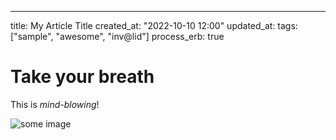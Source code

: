 ---
title: My Article Title
created_at: "2022-10-10 12:00"
updated_at:
tags: ["sample", "awesome", "inv@lid"]
process_erb: true

# Take your breath

This is *mind-blowing*!

![some image](<%= static_path("image.png") %> "Some Image")
